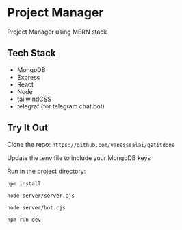 # Project Manager
Project Manager using MERN stack 

## Tech Stack
+ MongoDB
+ Express
+ React
+ Node
+ tailwindCSS
+ telegraf (for telegram chat bot)

## Try It Out
Clone the repo: `https://github.com/vanesssalai/getitdone`

Update the .env file to include your MongoDB keys

Run in the project directory:

`npm install`

`node server/server.cjs`

`node server/bot.cjs`

`npm run dev`
